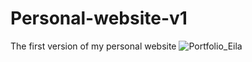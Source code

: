 # Personal-website-v1
The first version of my personal website
![Portfolio_Eila](https://github.com/neospidey/Personal-website-v1/assets/112655295/af49a812-5c28-41e0-9b91-f305e27a6f6b)

